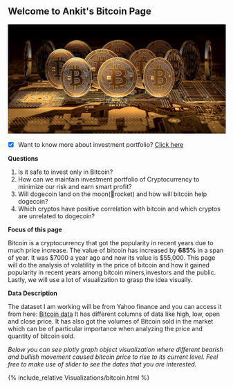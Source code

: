 ## Welcome to Ankit's Bitcoin Page

![](images/bitcoin.jpg)


- [x] Want to know more about investment portfolio? [Click here](investment.md)

**Questions**
1. Is it safe to invest only in Bitcoin?
2. How can we maintain investment portfolio of Cryptocurrency to minimize our risk and earn smart profit?
3. Will dogecoin land on the moon(:rocket:rocket) and how will bitcoin help dogecoin? 
4. Which cryptos have positive correlation with bitcoin and which cryptos are unrelated to dogecoin?

**Focus of this page**

Bitcoin is a cryptocurrency that got the popularity in recent years due to much price increase. The value of bitcoin has increased by **685%** in a span of year. It was $7000 a year ago and now its value is $55,000.
This page will do the analysis of volatility in the price of bitcoin and how it gained popularity in recent years among bitcoin miners,investors and the public. Lastly, we will use a lot of visualization to grasp the idea visually.

**Data Description**

The dataset I am working will be from Yahoo finance and you can access it from here: [Bitcoin data](https://finance.yahoo.com/quote/BTC-USD/history/?guccounter=1&guce_referrer=aHR0cHM6Ly93d3cuZ29vZ2xlLmNvbS8&guce_referrer_sig=AQAAAE1iTQEM3gqle4ifIZ0FxmNSrO2jLU8jHDLYEnM4DGZk4dCEd-VhKRedEtXl6B3t2wj_eoseVG3MVLDWtXR5JAlz3aI6aQAheKcsaQTuFuWYKJvZPD2RdG3mC41_VtyVCE2slSvx_iqysSqDrh8KBvPb6GpvOmdGVTfFMCBkWE0E)
It has different columns of data like high, low, open and close price. It has also got the volumes of Bitcoin sold in the market which can be of particular importance
when analyzing the price and quantity of bitcoin sold.

*Below you can see plotly graph object visualization where different bearish and bullish movement caused bitcoin price to rise to its current level. Feel free to make use of slider to see the dates that you are interested.*

{% include_relative Visualizations/bitcoin.html %}











